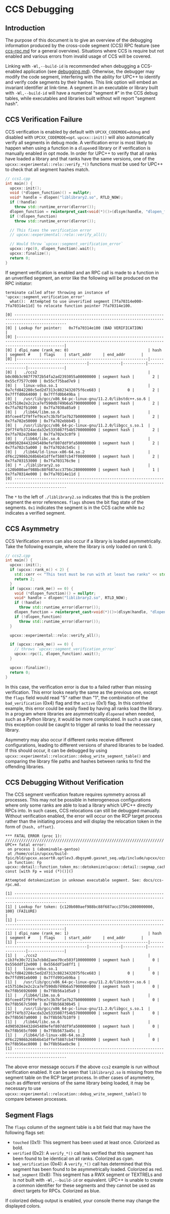# CCS Debugging

## Introduction

The purpose of this document is to give an overview of the debugging
information produced by the cross-code segment (CCS) RPC feature (see
[ccs-rpc.md](ccs-rpc.md) for a general overview).  Situations where CCS is
require but not enabled and various errors from invalid usage of CCS will be
covered.

Linking with `-Wl,--build-id` is recommended when debugging a CCS-enabled
application (see [debugging.md](debugging.md)). Otherwise, the debugger may
modify the code segment, interfering with the ability for UPC++ to identify
and verify code segments by their hashes. This link option will embed an
invariant identifier at link-time. A segment in an executable or library
built with `-Wl,--build-id` will have a numerical "segment #" in the CCS debug
tables, while executables and libraries built without will report "segment hash".

## CCS Verification Failure

CCS verification is enabled by default with `UPCXX_CODEMODE=debug` and disabled
with `UPCXX_CODEMODE=opt`.  `upcxx::init()` will also automatically verify all
segments in debug mode.  A verification error is most likely to happen when
using a function in a `dlopen`ed library or if verification is manually enabled
in opt mode. In order for UPC++ to verify that all ranks have loaded a library
and that ranks have the same versions, one of the
`upcxx::experimental::relo::verify_*()` functions must be used for UPC++ to
check that all segment hashes match.

```c++
// ccs1.cpp
int main() {
  upcxx::init();
  void (*dlopen_function)() = nullptr;
  void* handle = dlopen("liblibrary2.so", RTLD_NOW);
  if (!handle)
    throw std::runtime_error(dlerror());
  dlopen_function = reinterpret_cast<void(*)()>(dlsym(handle, "dlopen_function"));
  if (!dlopen_function)
    throw std::runtime_error(dlerror());

  // This fixes the verification error
  // upcxx::experimental::relo::verify_all();

  // Would throw `upcxx::segment_verification_error`
  upcxx::rpc(0, dlopen_function).wait();
  upcxx::finalize();
  return 0;
}
```


If segment verification is enabled and an RPC call is made to a function in an
unverified segment, an error like the following will be produced on the RPC initiator:

```
terminate called after throwing an instance of 'upcxx::segment_verification_error'
  what():  Attempted to use unverified segment [7fa70314e000-7fa70314e11d] to relocate function pointer 7fa70314e100.

[0] -------------------------------------------------------------------------------------------------------------------------------------------------------------------
[0] | Lookup for pointer:   0x7fa70314e100 (BAD VERIFICATION)                                                                                                         |
[0] |-----------------------------------------------------------------------------------------------------------------------------------------------------------------|
[0] | dlpi_name (rank_me: 0)                                   | hash                                     | segment #    | flags    | start_addr     | end_addr       |
[0] |----------------------------------------------------------|------------------------------------------|--------------|----------|----------------|----------------|
[0] |   ./ccs2                                                 | b0c00b3c987f7972b54fa2ad2393055a00000000 | segment hash |        2 | 0x55cf7577c000 | 0x55cf75bad7e9 |
[0] |   linux-vdso.so.1                                        | 9a7cfd842208c5ed2d7313c8823432075f6ce683 |            0 |        2 | 0x7fffd0b64000 | 0x7fffd0b649ba |
[0] |   /usr/lib/gcc/x86_64-pc-linux-gnu/11.2.0/libstdc++.so.6 | e157510e2e2c2ca7ef590db749b6a57900000000 | segment hash |        2 | 0x7fa702fb1000 | 0x7fa7030a85a9 |
[0] |   /lib64/libm.so.6                                       | 85fcee4f2f9ffef9ce7c3b7bf1e7b27b00000000 | segment hash |        2 | 0x7fa702e50000 | 0x7fa702ebbb45 |
[0] |   /usr/lib/gcc/x86_64-pc-linux-gnu/11.2.0/libgcc_s.so.1  | 29f7f4fb3724acda32e5335087f54b5700000000 | segment hash |        2 | 0x7fa702e2b000 | 0x7fa702e3c0f9 |
[0] |   /lib64/libc.so.6                                       | 4d9050284432d45489efef807ddf9fa500000000 | segment hash |        2 | 0x7fa702c5a000 | 0x7fa702dc545c |
[0] |   /lib64/ld-linux-x86-64.so.2                            | df6c22986b268b6b41dffef5807cb47f00000000 | segment hash |        2 | 0x7fa703153000 | 0x7fa703176c9e |
[0] | * ./liblibrary2.so                                       | c120b080aef988bc88f687acc3756c2800000000 | segment hash |        1 | 0x7fa70314e000 | 0x7fa70314e11d |
[0] -------------------------------------------------------------------------------------------------------------------------------------------------------------------
```

The `*` to the left of `./liblibrary2.so` indicates that this is the problem
segment the error references. `flags` shows the bit flag state of the segments.
`0x1` indicates the segment is in the CCS cache while `0x2` indicates a verified
segment.

## CCS Asymmetry

CCS Verification errors can also occur if a library is loaded asymmetrically.
Take the following example, where the library is only loaded on rank 0.

```c++
// ccs2.cpp
int main() {
  upcxx::init();
  if (upcxx::rank_n() < 2) {
    std::cerr << "This test must be run with at least two ranks" << std::endl;
    return 2;
  }
  if (upcxx::rank_me() == 0) {
    void (*dlopen_function)() = nullptr;
    void* handle = dlopen("liblibrary2.so", RTLD_NOW);
    if (!handle)
      throw std::runtime_error(dlerror());
    dlopen_function = reinterpret_cast<void(*)()>(dlsym(handle, "dlopen_function"));
    if (!dlopen_function)
      throw std::runtime_error(dlerror());
  }

  upcxx::experimental::relo::verify_all();

  if (upcxx::rank_me() == 0) {
    // throws `upcxx::segment_verification_error`
    upcxx::rpc(1, dlopen_function).wait();
  }

  upcxx::finalize();
  return 0;
}
```

In this case, the verification error is due to a failed rather than missing
verification.  This error looks nearly the same as the previous one, except the
`flags` field would read "5" rather than "1", the combination of the
`bad_verification` (0x4) flag and the `active` (0x1) flag. In this contrived
example, this error could be easily fixed by having all ranks load the library.
In a program where libraries are asymmetrically `dlopened` when needed, such as
a Python library, it would be more complicated. In such a use case, this
exception could be caught to trigger all ranks to load the necessary library.

Asymmetry may also occur if different ranks receive different configurations,
leading to different versions of shared libraries to be loaded. If this should
occur, it can be debugged by using
`upcxx::experimental::relocation::debug_write_segment_table()` and comparing
the library file paths and hashes between ranks to find the offending
libraries.

## CCS Debugging Without Verification

The CCS segment verification feature requires symmetry across all processes.
This may not be possible in heterogeneous configurations where only some ranks
are able to load a library which UPC++ directly RPCs into. In such cases, CCS
relocations can still be debugged manually. Without verification enabled, the
error will occur on the RCP target process rather than the initiating process
and will display the relocation token in the form of `{hash, offset}`.

```
*** FATAL ERROR (proc 1):
//////////////////////////////////////////////////////////////////////
UPC++ fatal error:
 on process 1 (abominable-gentoo)
 at /home/colin/upcxx/build-fpic/bld/upcxx.assert0.optlev3.dbgsym0.gasnet_seq.udp/include/upcxx/ccs.hpp:306
 in function: Fp upcxx::detail::function_token_ms::detokenize(upcxx::detail::segmap_cache&) const [with Fp = void (*)()]()

Attempted detokenization in unknown executable segment. See: docs/ccs-rpc.md.

[1] -------------------------------------------------------------------------------------------------------------------------------------------------------------------
[1] | Lookup for token: {c120b080aef988bc88f687acc3756c2800000000, 100} (FAILURE)                                                                                     |
[1] |-----------------------------------------------------------------------------------------------------------------------------------------------------------------|
[1] | dlpi_name (rank_me: 1)                                   | hash                                     | segment #    | flags    | start_addr     | end_addr       |
[1] |----------------------------------------------------------|------------------------------------------|--------------|----------|----------------|----------------|
[1] |   ./ccs2                                                 | c1b3fe30c7213a7cb8d2aee70ce503f100000000 | segment hash |        0 | 0x556ddf12e000 | 0x556ddf1e8ff1 |
[1] |   linux-vdso.so.1                                        | 9a7cfd842208c5ed2d7313c8823432075f6ce683 |            0 |        0 | 0x7ffd991eb000 | 0x7ffd991eb9ba |
[1] |   /usr/lib/gcc/x86_64-pc-linux-gnu/11.2.0/libstdc++.so.6 | e157510e2e2c2ca7ef590db749b6a57900000000 | segment hash |        0 | 0x7f8b56926000 | 0x7f8b56a1d5a9 |
[1] |   /lib64/libm.so.6                                       | 85fcee4f2f9ffef9ce7c3b7bf1e7b27b00000000 | segment hash |        0 | 0x7f8b567c5000 | 0x7f8b56830b45 |
[1] |   /usr/lib/gcc/x86_64-pc-linux-gnu/11.2.0/libgcc_s.so.1  | 29f7f4fb3724acda32e5335087f54b5700000000 | segment hash |        0 | 0x7f8b567a0000 | 0x7f8b567b10f9 |
[1] |   /lib64/libc.so.6                                       | 4d9050284432d45489efef807ddf9fa500000000 | segment hash |        0 | 0x7f8b565cf000 | 0x7f8b5673a45c |
[1] |   /lib64/ld-linux-x86-64.so.2                            | df6c22986b268b6b41dffef5807cb47f00000000 | segment hash |        0 | 0x7f8b56ac8000 | 0x7f8b56aebc9e |
[1] -------------------------------------------------------------------------------------------------------------------------------------------------------------------
```

The above error message occurs if the above `ccs2` example is run without
verification enabled. It can be seen that `liblibrary2.so` is missing from the
segment table on the RCP target process. In other cases of asymmetry, such as
different versions of the same library being loaded, it may be necessary to use
`upcxx::experimental::relocation::debug_write_segment_table()` to compare
between processes.

## Segment Flags

The `flags` column of the segment table is a bit field that may have the
following flags set:

* `touched` (0x1): This segment has been used at least once. Colorized as bold.
* `verified` (0x2): A `verify_*()` call has verified that this segment has been
  found to be identical on all ranks. Colorized as cyan.
* `bad_verification` (0x4): A `verify_*()` call has determined that this
  segment has been found to be asymmetrically loaded. Colorized as red.
* `bad_segment` (0x8): This segment has a RWX segment or TEXTRELs and is *not*
  built with `-Wl,--build-id` or equivalent. UPC++ is unable to create a common
  identifier for these segments and they cannot be used as direct targets for
  RPCs. Colorized as blue.

If colorized debug output is enabled, your console theme may change the
displayed colors.
